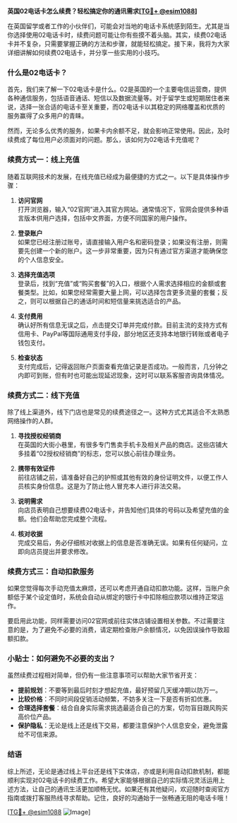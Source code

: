 **英国02电话卡怎么续费？轻松搞定你的通讯需求[[TG💪+ @esim1088](https://t.me/s/esim1088)]**

在英国留学或者工作的小伙伴们，可能会对当地的电话卡系统感到陌生。尤其是当你选择使用02电话卡时，续费问题可能让你有些摸不着头脑。其实，续费02电话卡并不复杂，只需要掌握正确的方法和步骤，就能轻松搞定。接下来，我将为大家详细讲解如何续费02电话卡，并分享一些实用的小技巧。

### 什么是02电话卡？

首先，我们来了解一下02电话卡是什么。02是英国的一个主要电信运营商，提供各种通信服务，包括语音通话、短信以及数据流量等。对于留学生或短期居住者来说，选择一张合适的电话卡至关重要，而02电话卡以其稳定的网络覆盖和优质的服务赢得了众多用户的青睐。

然而，无论多么优秀的服务，如果卡内余额不足，就会影响正常使用。因此，及时续费成了每位用户必须面对的问题。那么，该如何为02电话卡充值呢？

### 续费方式一：线上充值

随着互联网技术的发展，在线充值已经成为最便捷的方式之一。以下是具体操作步骤：

1. **访问官网**  
   打开浏览器，输入“02官网”进入其官方网站。通常情况下，官网会提供多种语言版本供用户选择，包括中文界面，方便不同国家的用户操作。

2. **登录账户**  
   如果您已经注册过账号，请直接输入用户名和密码登录；如果没有注册，则需要先创建一个新的账户。这一步非常重要，因为只有通过官方渠道才能确保您的个人信息安全。

3. **选择充值选项**  
   登录后，找到“充值”或“购买套餐”的入口，根据个人需求选择相应的金额或套餐类型。比如，如果您经常需要大量上网，可以选择包含更多流量的套餐；反之，则可以根据自己的通话时间和短信量来挑选适合的产品。

4. **支付费用**  
   确认好所有信息无误之后，点击提交订单并完成付款。目前主流的支持方式有信用卡、PayPal等国际通用支付手段，部分地区还支持本地银行转账或者电子钱包支付。

5. **检查状态**  
   支付完成后，记得返回账户页面查看充值记录是否成功。一般而言，几分钟之内即可到账，但有时也可能出现延迟现象，这时可以联系客服咨询具体情况。

### 续费方式二：线下充值

除了线上渠道外，线下门店也是常见的续费途径之一。这种方式尤其适合不太熟悉网络操作的人群。

1. **寻找授权经销商**  
   在英国的大街小巷里，有很多专门售卖手机卡及相关产品的商店。这些店铺大多挂着“02授权经销商”的标志，您可以放心前往办理业务。

2. **携带有效证件**  
   前往店铺之前，请准备好自己的护照或其他有效的身份证明文件，以便工作人员核实身份信息。这是为了防止他人冒充本人进行非法交易。

3. **说明需求**  
   向店员表明自己想要续费02电话卡，并告知他们具体的号码以及希望充值的金额。他们会帮助您完成整个流程。

4. **核对收据**  
   完成交易后，务必仔细核对收据上的信息是否准确无误。如果有任何疑问，立即向店员提出并要求修改。

### 续费方式三：自动扣款服务

如果您觉得每次手动充值太麻烦，还可以考虑开通自动扣款功能。这样，当账户余额低于某个设定值时，系统会自动从绑定的银行卡中扣除相应款项以维持正常运作。

要启用此功能，同样需要访问02官网或前往实体店铺设置相关参数。不过需要注意的是，为了避免不必要的消费，请定期检查账户余额情况，以免因误操作导致超额扣款。

### 小贴士：如何避免不必要的支出？

虽然续费过程相对简单，但仍有一些注意事项可以帮助大家节省开支：

- **提前规划**：不要等到最后时刻才想起充值，最好预留几天缓冲期以防万一。
- **比较价格**：不同时间段促销活动频繁，不妨多关注一下是否有折扣优惠。
- **合理选择套餐**：结合自身实际需求挑选最适合自己的方案，切勿盲目跟风购买高价位产品。
- **保护隐私**：无论是线上还是线下交易，都要注意保护个人信息安全，避免泄露给不可信来源。

### 结语

综上所述，无论是通过线上平台还是线下实体店，亦或是利用自动扣款机制，都能顺利实现对02电话卡的续费工作。希望大家能够根据自己的实际情况灵活运用上述方法，让自己的通讯生活更加顺畅无忧。如果还有其他疑问，欢迎随时查阅官方指南或拨打客服热线寻求帮助。记住，良好的沟通始于一张畅通无阻的电话卡哦！

[[TG💪+ @esim1088](https://t.me/s/esim1088) ![Image](https://i.postimg.cc/4NQfJmqS/Snipaste-2025-05-13-00-14-12.png)]